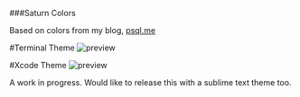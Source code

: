 ###Saturn Colors

Based on colors from my blog, [psql.me](http://psql.me/)

#Terminal Theme
![preview](http://cl.ly/QwoJ/Screen%20Shot%202013-08-21%20at%201.58.26%20PM.png)

#Xcode Theme
![preview](http://static.tumblr.com/fvrop9o/AYQn5mghv/screen_shot_2014-05-15_at_11.30.39_am_360.png)

A work in progress. Would like to release this with a sublime text theme too.

